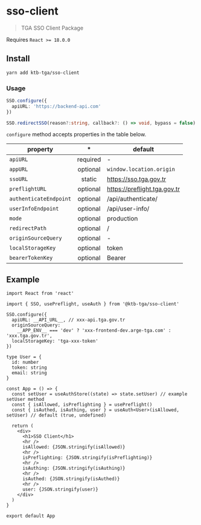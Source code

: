 # sso-client

> TGA SSO Client Package

Requires `React >= 18.0.0`
</br>

## Install

```bash
yarn add ktb-tga/sso-client
```

### Usage

<!-- TODO: add react and nextjs usage -->

```ts
SSO.configure({
  apiURL: 'https://backend-api.com'
})
```

```ts
SSO.redirectSSO(reason?:string, callback?: () => void, bypass = false)
```

`configure` method accepts properties in the table below.

| property               |    \*    | default                      |
| ---------------------- | :------: | ---------------------------- |
| `apiURL`               | required | -                            |
| `appURL`               | optional | `window.location.origin`     |
| `ssoURL`               |  static  | https://sso.tga.gov.tr       |
| `preflightURL`         | optional | https://preflight.tga.gov.tr |
| `authenticateEndpoint` | optional | /api/authenticate/           |
| `userInfoEndpoint`     | optional | /api/user-info/              |
| `mode`                 | optional | production                   |
| `redirectPath`         | optional | /                            |
| `originSourceQuery`    | optional | -                            |
| `localStorageKey`      | optional | token                        |
| `bearerTokenKey`       | optional | Bearer                       |

## Example

```tsx
import React from 'react'

import { SSO, usePreflight, useAuth } from '@ktb-tga/sso-client'

SSO.configure({
  apiURL: __API_URL__, // xxx-api.tga.gov.tr
  originSourceQuery:
    __APP_ENV__ === 'dev' ? 'xxx-frontend-dev.arge-tga.com' : 'xxx.tga.gov.tr',
  localStorageKey: 'tga-xxx-token'
})

type User = {
  id: number
  token: string
  email: string
}

const App = () => {
  const setUser = useAuthStore((state) => state.setUser) // example setUser method
  const { isAllowed, isPreflighting } = usePreflight()
  const { isAuthed, isAuthing, user } = useAuth<User>(isAllowed, setUser) // default (true, undefined)

  return (
    <div>
      <h1>SSO Client</h1>
      <hr />
      isAllowed: {JSON.stringify(isAllowed)}
      <hr />
      isPreflighting: {JSON.stringify(isPreflighting)}
      <hr />
      isAuthing: {JSON.stringify(isAuthing)}
      <hr />
      isAuthed: {JSON.stringify(isAuthed)}
      <hr />
      user: {JSON.stringify(user)}
    </div>
  )
}

export default App
```

<!-- `(production \| development)`  -->

  <!-- appURL: 'http://localhost:3000', // app frontend url
  apiURL: 'https://mote-backend-dev.arge-tga.com', // app backend url for authenticate and user-info
  originSourceQuery: 'http://mote-frontend-dev.arge-tga.com', //optional for prod required for locale, https:// and http:// will be removed automatically
  authenticateEndpoint: '/api/authenticate/', // optional, endpoint to 'authenticate' defaults to '/api/authenticate/'
  userInfoEndpoint: '/api/user-info/', // optional, endpoint to 'authenticate' defaults to '/api/authenticate/'
  preflightURL: 'https://rapor-api.tga.gov.tr/api/preflight', //optional, preflight api defaults to 'https://preflight.tga.gov.tr/api/preflight/'
  mode: 'production', // optional, this sets SSO to development or production, defaults to 'production'
  redirectPath: '/', // optional, after authenticate redirecting this path, defaults to '/'
  localStorageKey: 'token' // optional, defaults to 'token' -->

   <!-- // isAllowed property is optional, defaults to true for public apps -->
